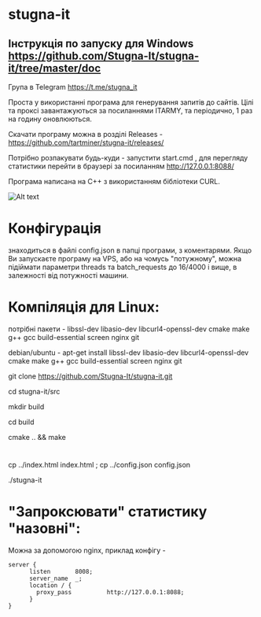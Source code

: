 # stugna-it

## Інструкція по запуску для Windows  https://github.com/Stugna-It/stugna-it/tree/master/doc

Група в Telegram https://t.me/stugna_it

Проста у використанні програма для генерування запитів до сайтів.
Цілі та проксі завантажуються за посиланнями ITARMY, 
та періодично, 1 раз на годину оновлюються.

Скачати програму можна в розділі Releases - https://github.com/tartminer/stugna-it/releases/


Потрібно розпакувати будь-куди - запустити start.cmd ,
для перегляду статистики перейти в браузері за посиланням http://127.0.0.1:8088/

Програма написана на C++ з використанням бібліотеки CURL.


![Alt text](/../master/stugna-screen.png?raw=true "screenshot")

# Конфігурація
знаходиться в файлі config.json в папці програми, з коментарями.
Якщо Ви запускаєте програму на VPS, або на чомусь "потужному", 
можна підіймати параметри threads та batch_requests
до 16/4000 і вище, в залежності від потужності машини.


# Компіляція для Linux:

потрібні пакети - libssl-dev libasio-dev libcurl4-openssl-dev cmake make g++ gcc build-essential screen nginx git

debian/ubuntu - apt-get install libssl-dev libasio-dev libcurl4-openssl-dev cmake make g++ gcc build-essential screen nginx git

git clone https://github.com/Stugna-It/stugna-it.git

cd stugna-it/src

mkdir build

cd build

cmake .. && make
#
cp ../index.html index.html ; cp ../config.json config.json

./stugna-it

# "Запроксювати" статистику "назовні":

Можна за допомогою nginx, приклад конфігу - 

```
server {
      listen       8008;
      server_name  _;
      location / {
        proxy_pass          http://127.0.0.1:8088;
      }
}
```


